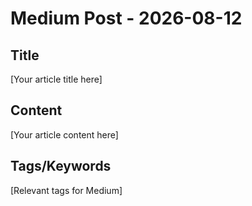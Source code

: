 # Medium Post - 2026-08-12

## Title
[Your article title here]

## Content
[Your article content here]

## Tags/Keywords
[Relevant tags for Medium]
